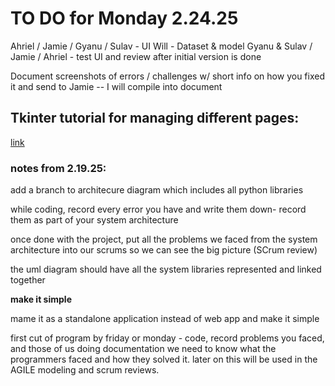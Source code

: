 # TO DO for Monday 2.24.25
Ahriel / Jamie / Gyanu / Sulav - UI
Will - Dataset & model
Gyanu & Sulav / Jamie / Ahriel - test UI and review after initial version is done

Document screenshots of errors / challenges w/ short info on how you fixed it and send to Jamie -- I will compile into document

## Tkinter tutorial for managing different pages:
[link](https://www.geeksforgeeks.org/tkinter-application-to-switch-between-different-page-frames/)


### notes from 2.19.25:
add a branch to architecure diagram which includes all python libraries

while coding, record every error you have and write them down- record them as part of your system architecture

once done with the project, put all the problems we faced from the system architecture into our scrums so we can see the big picture (SCrum review)

the uml diagram should have all the system libraries represented and linked together 

**make it simple**

mame it as a standalone application instead of web app and make it simple

first cut of program by friday or monday - code, record problems you faced, and those of us doing documentation we need to know what the programmers faced and how they solved it. later on this will be used in the AGILE modeling and scrum reviews.
